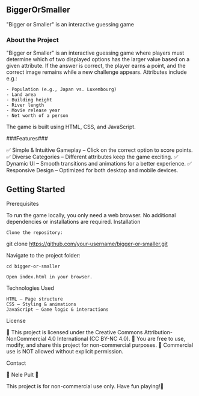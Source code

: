 ## BiggerOrSmaller ##
"Bigger or Smaller" is an interactive guessing game

### About the Project ###

"Bigger or Smaller" is an interactive guessing game where players must determine which of two displayed options has the larger value based on a given attribute. 
If the answer is correct, the player earns a point, and the correct image remains while a new challenge appears. Attributes include e.g.: 

    - Population (e.g., Japan vs. Luxembourg)
    - Land area
    - Building height
    - River length
    - Movie release year
    - Net worth of a person

The game is built using HTML, CSS, and JavaScript.

###Features###

✅ Simple & Intuitive Gameplay – Click on the correct option to score points.
✅ Diverse Categories – Different attributes keep the game exciting.
✅ Dynamic UI – Smooth transitions and animations for a better experience.
✅ Responsive Design – Optimized for both desktop and mobile devices.


## Getting Started ##

Prerequisites

To run the game locally, you only need a web browser. No additional dependencies or installations are required.
Installation

    Clone the repository:

 git clone https://github.com/your-username/bigger-or-smaller.git

Navigate to the project folder:

    cd bigger-or-smaller

    Open index.html in your browser.

Technologies Used

    HTML – Page structure
    CSS – Styling & animations
    JavaScript – Game logic & interactions

License

🔹 This project is licensed under the Creative Commons Attribution-NonCommercial 4.0 International (CC BY-NC 4.0).
🔹 You are free to use, modify, and share this project for non-commercial purposes.
🔹 Commercial use is NOT allowed without explicit permission.

Contact

👤 Nele Pult
🔗 

This project is for non-commercial use only. Have fun playing!🚀

